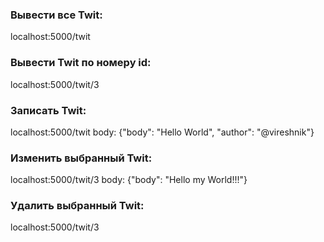 ### Вывести все Twit:
localhost:5000/twit

### Вывести Twit по номеру id:
localhost:5000/twit/3

### Записать Twit:
localhost:5000/twit
body:
{"body": "Hello World", "author": "@vireshnik"}

### Изменить выбранный Twit:
localhost:5000/twit/3
body:
{"body": "Hello my World!!!"}

### Удалить выбранный Twit:
localhost:5000/twit/3
